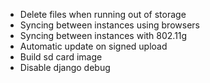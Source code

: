 * Delete files when running out of storage
* Syncing between instances using browsers
* Syncing between instances with 802.11g
* Automatic update on signed upload
* Build sd card image
* Disable django debug

